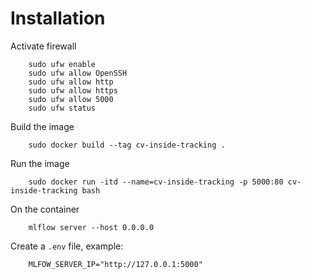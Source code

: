 # Installation

Activate firewall

        sudo ufw enable
        sudo ufw allow OpenSSH
        sudo ufw allow http
        sudo ufw allow https
        sudo ufw allow 5000
        sudo ufw status

Build the image

        sudo docker build --tag cv-inside-tracking .

Run the image

        sudo docker run -itd --name=cv-inside-tracking -p 5000:80 cv-inside-tracking bash

On the container

        mlflow server --host 0.0.0.0


Create a <code>.env</code> file, example:

        MLFOW_SERVER_IP="http://127.0.0.1:5000"